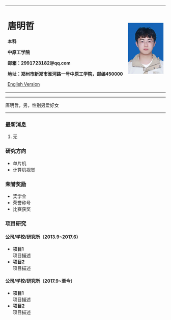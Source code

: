 <div>
<table border="0">
  <tr>
    <td width="75%">
      <h1>唐明哲</h1>
      <p><b>本科</b></p>
      <p><b>中原工学院</b></p>
      <p><b>邮箱：2991723182@qq.com</b></p>
      <p><b>地址：郑州市新郑市淮河路一号中原工学院，邮编450000</b></p>
      <p><a href="/index-en.html">English Version</a></p>
    </td>
    <td width="25%">
      <img src="/zhengjianzhao.jpg" width="100%">
    </td>
  </tr>
</table>
</div>

---

唐明哲，男，性别男爱好女

---

### 最新消息
1. 无

### 研究方向
- 单片机
- 计算机视觉

### 荣誉奖励
- 奖学金
- 荣誉称号
- 比赛获奖

### 项目研究
#### 公司/学校/研究所（2013.9~2017.6）
- **项目1**  
项目描述
- **项目2**  
项目描述

#### 公司/学校/研究所（2017.9~至今）
- **项目1**  
项目描述
- **项目2**  
项目描述
